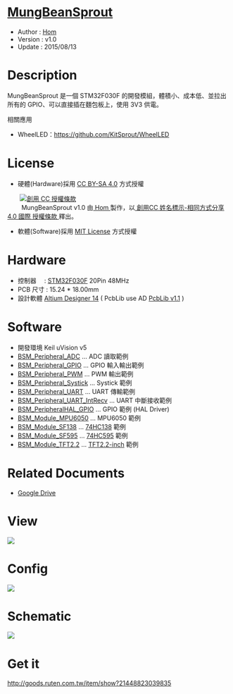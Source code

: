 ﻿[MungBeanSprout](https://github.com/KitSprout/MungBeanSprout)
========
* Author  : [Hom](https://github.com/Hom-Wang)
* Version : v1.0
* Update  : 2015/08/13

Description
========
MungBeanSprout 是一個 STM32F030F 的開發模組，體積小、成本低、並拉出所有的 GPIO、可以直接插在麵包板上，使用 3V3 供電。  

相關應用  
* WheelLED：https://github.com/KitSprout/WheelLED

License
========
* 硬體(Hardware)採用 [CC BY-SA 4.0](http://creativecommons.org/licenses/by-sa/4.0/deed.zh_TW) 方式授權 
  
　　<a rel="license" href="http://creativecommons.org/licenses/by-sa/4.0/deed.zh_TW"><img alt="創用 CC 授權條款" style="border-width:0" src="http://i.creativecommons.org/l/by-sa/3.0/tw/80x15.png" /></a>  
　　<span xmlns:dct="http://purl.org/dc/terms/" property="dct:title"> MungBeanSprout v1.0 </span>由<a xmlns:cc="http://creativecommons.org/ns#" href="http://about.me/Hom" property="cc:attributionName" rel="cc:attributionURL"> Hom </a>製作，以<a rel="license" href="http://creativecommons.org/licenses/by-sa/4.0/deed.zh_TW"> 創用CC 姓名標示-相同方式分享 4.0 國際 授權條款 </a>釋出。  

* 軟體(Software)採用 [MIT License](http://opensource.org/licenses/MIT) 方式授權  

Hardware
========
* 控制器　 : [STM32F030F](http://www.st.com/web/en/catalog/mmc/FM141/SC1169/SS1574/LN1826/PF258968) 20Pin 48MHz
* PCB 尺寸 : 15.24 * 18.00mm
* 設計軟體 [Altium Designer 14](http://www.altium.com/en/products/altium-designer) ( PcbLib use AD [PcbLib v1.1](https://github.com/KitSprout/AltiumDesigner_PcbLibrary/releases/tag/v1.1) )  

Software
========
* 開發環境 Keil uVision v5
* [BSM_Peripheral_ADC](https://github.com/KitSprout/MungBeanSprout/tree/master/Software/BSM_Peripheral_ADC) ... ADC 讀取範例
* [BSM_Peripheral_GPIO](https://github.com/KitSprout/MungBeanSprout/tree/master/Software/BSM_Peripheral_GPIO) ... GPIO 輸入輸出範例
* [BSM_Peripheral_PWM](https://github.com/KitSprout/MungBeanSprout/tree/master/Software/BSM_Peripheral_PWM) ... PWM 輸出範例
* [BSM_Peripheral_Systick](https://github.com/KitSprout/MungBeanSprout/tree/master/Software/BSM_Peripheral_Systick) ... Systick 範例
* [BSM_Peripheral_UART](https://github.com/KitSprout/MungBeanSprout/tree/master/Software/BSM_Peripheral_UART) ... UART 傳輸範例
* [BSM_Peripheral_UART_IntRecv](https://github.com/KitSprout/MungBeanSprout/tree/master/Software/BSM_Peripheral_UART_IntRecv) ... UART 中斷接收範例
* [BSM_PeripheralHAL_GPIO](https://github.com/KitSprout/MungBeanSprout/tree/master/Software/BSM_PeripheralHAL_GPIO) ... GPIO 範例 (HAL Driver)
* [BSM_Module_MPU6050](https://github.com/KitSprout/MungBeanSprout/tree/master/Software/BSM_Module_MPU6050) ... MPU6050 範例
* [BSM_Module_SF138](https://github.com/KitSprout/MungBeanSprout/tree/master/Software/BSM_Module_SF138) ... [74HC138](https://github.com/KitSprout/74HC138) 範例
* [BSM_Module_SF595](https://github.com/KitSprout/MungBeanSprout/tree/master/Software/BSM_Module_SF595) ... [74HC595](https://github.com/KitSprout/74HC595) 範例
* [BSM_Module_TFT2.2](https://github.com/KitSprout/MungBeanSprout/tree/master/Software/BSM_Module_TFT2.2) ... [TFT2.2-inch](https://github.com/KitSprout/TFT_2.2-inch) 範例

Related Documents
========
* [Google Drive](http://goo.gl/i5fahz)

View
========
<img src="https://lh5.googleusercontent.com/-ScuEJge8KRw/VG4jHJs-ZpI/AAAAAAAALO4/s65es7P8gnY/s1600/DSC_2650.jpg" />

Config
========
<img src="https://lh6.googleusercontent.com/-rbNl7nZQ8mY/VQvcjMh2JEI/AAAAAAAAL8s/8AdMNP_puGw/s1600/MungBeanSprout.png" />

Schematic
========
<img src="https://lh3.googleusercontent.com/-ct5bmDdww5s/VGc2Jpql_bI/AAAAAAAALLE/xLAkGv6_mY0/s1600/Sch_MungBeanSprout.png"/>

Get it
========
http://goods.ruten.com.tw/item/show?21448823039835
